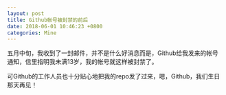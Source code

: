 ```yaml
---
layout: post
title: Github帐号被封禁的前后
date: 2018-06-01 10:46:23 +0800
categories: Mine
---
```

五月中旬，我收到了一封邮件，并不是什么好消息而是，Github给我发来的帐号通知，信里指明我未满13岁，我的帐号就这样被封禁了。

可Github的工作人员也十分贴心地把我的repo发了过来，嗯，Github，我们生日那天再见！

